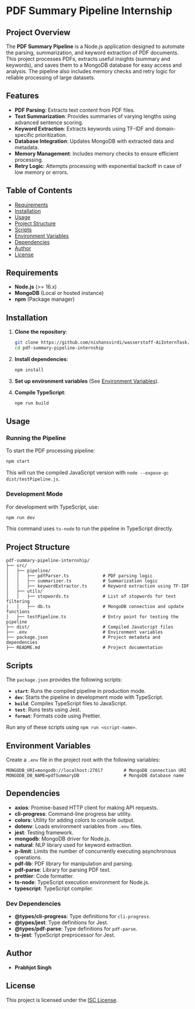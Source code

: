 # PDF Summary Pipeline Internship

## Project Overview

The **PDF Summary Pipeline** is a Node.js application designed to automate the parsing, summarization, and keyword extraction of PDF documents. This project processes PDFs, extracts useful insights (summary and keywords), and saves them to a MongoDB database for easy access and analysis. The pipeline also includes memory checks and retry logic for reliable processing of large datasets.

## Features

-   **PDF Parsing**: Extracts text content from PDF files.
-   **Text Summarization**: Provides summaries of varying lengths using advanced sentence scoring.
-   **Keyword Extraction**: Extracts keywords using TF-IDF and domain-specific prioritization.
-   **Database Integration**: Updates MongoDB with extracted data and metadata.
-   **Memory Management**: Includes memory checks to ensure efficient processing.
-   **Retry Logic**: Attempts processing with exponential backoff in case of low memory or errors.

## Table of Contents

-   [Requirements](#requirements)
-   [Installation](#installation)
-   [Usage](#usage)
-   [Project Structure](#project-structure)
-   [Scripts](#scripts)
-   [Environment Variables](#environment-variables)
-   [Dependencies](#dependencies)
-   [Author](#author)
-   [License](#license)

## Requirements

-   **Node.js** (>= 16.x)
-   **MongoDB** (Local or hosted instance)
-   **npm** (Package manager)

## Installation

1. **Clone the repository**:

    ```bash
    git clone https://github.com/nishansvirdi/wasserstoff-AiInternTask.git
    cd pdf-summary-pipeline-internship
    ```

2. **Install dependencies**:

    ```bash
    npm install
    ```

3. **Set up environment variables** (See [Environment Variables](#environment-variables)).

4. **Compile TypeScript**:

    ```bash
    npm run build
    ```

## Usage

### Running the Pipeline

To start the PDF processing pipeline:

```bash
npm start
```

This will run the compiled JavaScript version with `node --expose-gc dist/testPipeline.js`.

### Development Mode

For development with TypeScript, use:

```bash
npm run dev
```

This command uses `ts-node` to run the pipeline in TypeScript directly.

## Project Structure

```plaintext
pdf-summary-pipeline-internship/
├── src/
│   ├── pipeline/
│   │   ├── pdfParser.ts             # PDF parsing logic
│   │   ├── summarizer.ts            # Summarization logic
│   │   ├── keywordExtractor.ts      # Keyword extraction using TF-IDF
│   ├── utils/
│   │   ├── stopwords.ts             # List of stopwords for text filtering
│   │   ├── db.ts                    # MongoDB connection and update functions
│   ├── testPipeline.ts              # Entry point for testing the pipeline
├── dist/                            # Compiled JavaScript files
├── .env                             # Environment variables
├── package.json                     # Project metadata and dependencies
├── README.md                        # Project documentation
```

## Scripts

The `package.json` provides the following scripts:

-   **`start`**: Runs the compiled pipeline in production mode.
-   **`dev`**: Starts the pipeline in development mode with TypeScript.
-   **`build`**: Compiles TypeScript files to JavaScript.
-   **`test`**: Runs tests using Jest.
-   **`format`**: Formats code using Prettier.

Run any of these scripts using `npm run <script-name>`.

## Environment Variables

Create a `.env` file in the project root with the following variables:

```plaintext
MONGODB_URI=mongodb://localhost:27017        # MongoDB connection URI
MONGODB_DB_NAME=pdfSummaryDB                 # MongoDB database name
```

## Dependencies

-   **axios**: Promise-based HTTP client for making API requests.
-   **cli-progress**: Command-line progress bar utility.
-   **colors**: Utility for adding colors to console output.
-   **dotenv**: Loads environment variables from `.env` files.
-   **jest**: Testing framework.
-   **mongodb**: MongoDB driver for Node.js.
-   **natural**: NLP library used for keyword extraction.
-   **p-limit**: Limits the number of concurrently executing asynchronous operations.
-   **pdf-lib**: PDF library for manipulation and parsing.
-   **pdf-parse**: Library for parsing PDF text.
-   **prettier**: Code formatter.
-   **ts-node**: TypeScript execution environment for Node.js.
-   **typescript**: TypeScript compiler.

### Dev Dependencies

-   **@types/cli-progress**: Type definitions for `cli-progress`.
-   **@types/jest**: Type definitions for Jest.
-   **@types/pdf-parse**: Type definitions for `pdf-parse`.
-   **ts-jest**: TypeScript preprocessor for Jest.

## Author

-   **Prabhjot Singh**

## License

This project is licensed under the [ISC License](https://opensource.org/licenses/ISC).
